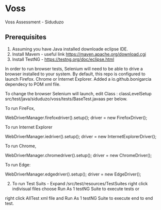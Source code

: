 # Voss
Voss Assessment - Siduduzo

## Prerequisites
1. Assuming you have Java installed downloade eclipse IDE.
2. Install Mavem - useful link https://maven.apache.org/download.cgi
3. Install TestNG - https://testng.org/doc/eclipse.html

In order to run browser tests, Selenium will need to be able to drive a browser
installed to your system. By default, this repo is configured to launch Firefox.
Chrome or Internet Explorer. Added a io.github.bonigarcia dependecy to POM xml file.

To change the browser Selenium will launch, edit Class : classLevelSetup src/test/java/siduduzo/voss/tests/BaseTest.javaas per below.


To run FireFox, 

WebDriverManager.firefoxdriver().setup();
driver = new FirefoxDriver();


To run Internet Explorer

WebDriverManager.iedriver().setup();
driver = new InternetExplorerDriver();

To run Chrome, 

WebDriverManager.chromedriver().setup();
driver = new ChromeDriver();
 

To run Edge:

WebDriverManager.edgedriver().setup();
driver = new EdgeDriver();



2. To run Test Suits - Expand /src/test/resources/TestSuites right click indivisual files choose Run As 1 testNG Suite to execute tests or 

right click AllTest xml file and Run As 1 testNG Suite to execute end to end test.
